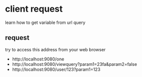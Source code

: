 # client request

learn how to get variable from url query

## request 

try to access this address from your web browser

- http://localhost:9080/one
- http://localhost:9080/viewquery?param1=23fa&param2=false
- http://localhost:9080/user/123?param1=123


